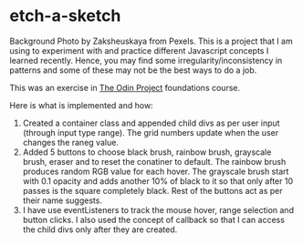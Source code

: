 # etch-a-sketch

Background Photo by Zaksheuskaya from Pexels.
This is a project that I am using to experiment with and practice different Javascript concepts I learned recently. Hence, you may find some irregularity/inconsistency in patterns and some of these may not be the best ways to do a job.

This was an exercise in <a href="https://www.theodinproject.com/paths/foundations/courses/foundations/lessons/etch-a-sketch-project">The Odin Project</a> foundations course.

Here is what is implemented and how:
1. Created a container class and appended child divs as per user input (through input type range). The grid numbers update when the user changes the raneg value. 
2. Added 5 buttons to choose black brush, rainbow brush, grayscale brush, eraser and to reset the conatiner to default. The rainbow brush produces random RGB value for each hover. The grayscale brush start with 0.1 opacity and adds another 10% of black to it so that only after 10 passes is the square completely black. Rest of the buttons act as per their name suggests.
3. I have use eventListeners to track the mouse hover, range selection and button clicks. I also used the concept of callback so that I can access the child divs only after they are created.   

